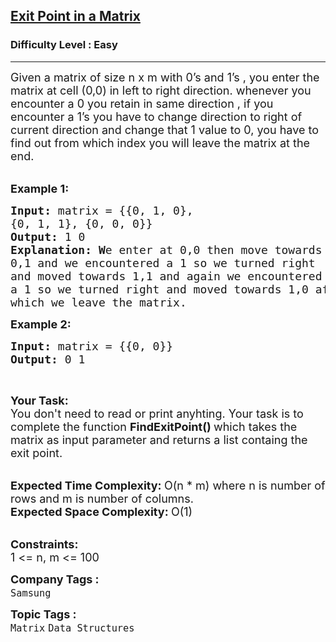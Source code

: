 <h2><a href="https://practice.geeksforgeeks.org/problems/exit-point-in-a-matrix0905/1">Exit Point in a Matrix</a></h2><h3>Difficulty Level : Easy</h3><hr><div class="problems_problem_content__Xm_eO"><p><span style="font-size:18px">Given a matrix of size n x m with 0’s and 1’s , you enter the matrix at cell (0,0) in left to right direction. whenever you encounter a 0 you retain in same direction , if you encounter a 1’s you have to change direction to right of current direction and change that 1 value to 0, you have to find out from which index you will leave the matrix at the end.</span><br>
&nbsp;</p>

<p><span style="font-size:18px"><strong>Example 1:</strong></span></p>

<pre><span style="font-size:18px"><strong>Input: </strong>matrix = {{0, 1, 0},
{0, 1, 1}, {0, 0, 0}}
<strong>Output: </strong>1 0
<strong>Explanation: W</strong>e enter at 0,0 then move towards 
0,1 and we encountered a 1 so we turned right 
and moved towards 1,1 and again we encountered 
a 1 so we turned right and moved towards 1,0 after
which we leave the matrix.</span>
</pre>

<p><span style="font-size:18px"><strong>Example 2:</strong></span></p>

<pre><span style="font-size:18px"><strong>Input: </strong>matrix = {{0, 0}}
<strong>Output: </strong>0 1</span>
</pre>

<p>&nbsp;</p>

<p><span style="font-size:18px"><strong>Your Task:</strong><br>
You don't need to read or print anyhting.&nbsp;Your task is to complete the function&nbsp;<strong>FindExitPoint()&nbsp;</strong>which takes the matrix as input parameter and returns a list containg the exit point.</span><br>
&nbsp;</p>

<p><span style="font-size:18px"><strong>Expected Time Complexity:&nbsp;</strong>O(n * m) where n is number of rows and m is number of columns.<br>
<strong>Expected Space Complexity:&nbsp;</strong>O(1)</span><br>
&nbsp;</p>

<p><span style="font-size:18px"><strong>Constraints:</strong><br>
1 &lt;= n, m &lt;= 100</span></p>
</div><p><span style=font-size:18px><strong>Company Tags : </strong><br><code>Samsung</code>&nbsp;<br><p><span style=font-size:18px><strong>Topic Tags : </strong><br><code>Matrix</code>&nbsp;<code>Data Structures</code>&nbsp;